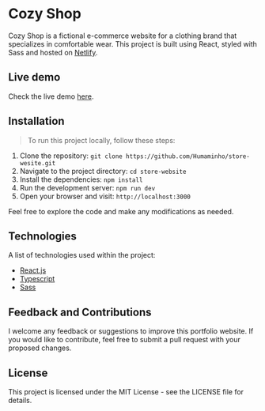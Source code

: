 # Cozy Shop

Cozy Shop is a fictional e-commerce website for a clothing brand that specializes in comfortable wear. This project is built using React, styled with Sass and hosted on [Netlify](https://www.netlify.com/).

## Live demo
Check the live demo [here](https://cozy-shop.netlify.app/).

## Installation
> To run this project locally, follow these steps:

1. Clone the repository: `git clone https://github.com/Humaminho/store-wesite.git`
2. Navigate to the project directory: `cd store-website`
2. Install the dependencies: `npm install`
3. Run the development server: `npm run dev`
4. Open your browser and visit: `http://localhost:3000`

Feel free to explore the code and make any modifications as needed.

## Technologies

A list of technologies used within the project:
* [React.js](https://react.dev/)
* [Typescript](https://www.typescriptlang.org/)
* [Sass](https://sass-lang.com/)

## Feedback and Contributions

I welcome any feedback or suggestions to improve this portfolio website. If you would like to contribute, feel free to submit a pull request with your proposed changes.

## License

This project is licensed under the MIT License - see the LICENSE file for details.
